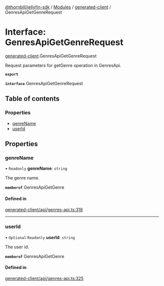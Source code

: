 [@thornbill/jellyfin-sdk](../README.md) / [Modules](../modules.md) / [generated-client](../modules/generated_client.md) / GenresApiGetGenreRequest

# Interface: GenresApiGetGenreRequest

[generated-client](../modules/generated_client.md).GenresApiGetGenreRequest

Request parameters for getGenre operation in GenresApi.

**`export`**

**`interface`** GenresApiGetGenreRequest

## Table of contents

### Properties

- [genreName](generated_client.GenresApiGetGenreRequest.md#genrename)
- [userId](generated_client.GenresApiGetGenreRequest.md#userid)

## Properties

### genreName

• `Readonly` **genreName**: `string`

The genre name.

**`memberof`** GenresApiGetGenre

#### Defined in

[generated-client/api/genres-api.ts:318](https://github.com/jellyfin/jellyfin-sdk-typescript/blob/fa599ae/src/generated-client/api/genres-api.ts#L318)

___

### userId

• `Optional` `Readonly` **userId**: `string`

The user id.

**`memberof`** GenresApiGetGenre

#### Defined in

[generated-client/api/genres-api.ts:325](https://github.com/jellyfin/jellyfin-sdk-typescript/blob/fa599ae/src/generated-client/api/genres-api.ts#L325)
